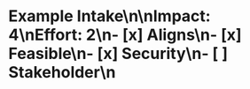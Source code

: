 # Example Intake\n\nImpact: 4\nEffort: 2\n- [x] Aligns\n- [x] Feasible\n- [x] Security\n- [ ] Stakeholder\n